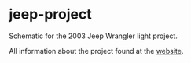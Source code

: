 # jeep-project
Schematic for the 2003 Jeep Wrangler light project.

All information about the project found at the [website](https://www.circuitdojo.org/jeep-project/).
